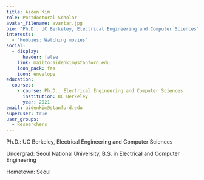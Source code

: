 ```yaml
---
title: Aiden Kim
role: Postdoctoral Scholar
avatar_filename: avartar.jpg
bio: "Ph.D.: UC Berkeley, Electrical Engineering and Computer Sciences"
interests:
  - "Hobbies: Watching movies"
social:
  - display:
      header: false
    link: mailto:aidenkim@stanford.edu
    icon_pack: fas
    icon: envelope
education:
  courses:
    - course: Ph.D., Electrical Engineering and Computer Sciences
      institution: UC Berkeley
      year: 2021
email: aidenkim@stanford.edu
superuser: true
user_groups:
  - Researchers
---
```

Ph.D.: UC Berkeley, Electrical Engineering and Computer Sciences

Undergrad: Seoul National University, B.S. in Electrical and Computer Engineering

Hometown: Seoul